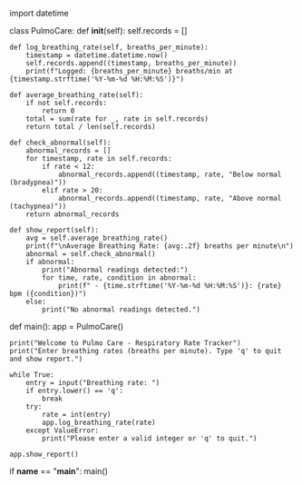 import datetime

class PulmoCare:
    def __init__(self):
        self.records = []

    def log_breathing_rate(self, breaths_per_minute):
        timestamp = datetime.datetime.now()
        self.records.append((timestamp, breaths_per_minute))
        print(f"Logged: {breaths_per_minute} breaths/min at {timestamp.strftime('%Y-%m-%d %H:%M:%S')}")

    def average_breathing_rate(self):
        if not self.records:
            return 0
        total = sum(rate for _, rate in self.records)
        return total / len(self.records)

    def check_abnormal(self):
        abnormal_records = []
        for timestamp, rate in self.records:
            if rate < 12:
                abnormal_records.append((timestamp, rate, "Below normal (bradypnea)"))
            elif rate > 20:
                abnormal_records.append((timestamp, rate, "Above normal (tachypnea)"))
        return abnormal_records

    def show_report(self):
        avg = self.average_breathing_rate()
        print(f"\nAverage Breathing Rate: {avg:.2f} breaths per minute\n")
        abnormal = self.check_abnormal()
        if abnormal:
            print("Abnormal readings detected:")
            for time, rate, condition in abnormal:
                print(f" - {time.strftime('%Y-%m-%d %H:%M:%S')}: {rate} bpm ({condition})")
        else:
            print("No abnormal readings detected.")

def main():
    app = PulmoCare()

    print("Welcome to Pulmo Care - Respiratory Rate Tracker")
    print("Enter breathing rates (breaths per minute). Type 'q' to quit and show report.")

    while True:
        entry = input("Breathing rate: ")
        if entry.lower() == 'q':
            break
        try:
            rate = int(entry)
            app.log_breathing_rate(rate)
        except ValueError:
            print("Please enter a valid integer or 'q' to quit.")

    app.show_report()

if __name__ == "__main__":
    main()
